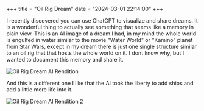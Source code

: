 +++
title = "Oil Rig Dream"
date = "2024-03-01 22:14:00"
+++

I recently discovered you can use ChatGPT to visualize and share dreams. It is a wonderful thing to actually see something that seems like a memory in plain view.
This is an AI image of a dream I had, in my mind the whole world is engulfed in water similar to the movie "Water World" or "Kamino" planet from Star Wars, except in my dream there is just one single structure similar to an oil rig that that hosts the whole world on it. I dont know why, but I wanted to document this memory and share it.

![Oil Rig Dream AI Rendition](/images/thoughts/oilrig-dream-1.png "Oil Rig Dream AI Rendition")

And this is a different one I like that the AI took the liberty to add ships and add a little more life into it.

![Oil Rig Dream AI Rendition 2](/images/thoughts/oilrig-dream-2.png "Oil Rig Dream AI Rendition 2")
